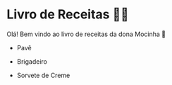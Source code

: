 # Livro de Receitas :woman_cook:

Olá! Bem vindo ao livro de receitas da dona Mocinha :older_woman:

- Pavê

- Brigadeiro

- Sorvete de Creme

  